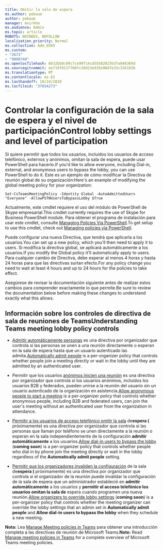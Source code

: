 ```yaml
---
title: Omitir la sala de espera
ms.author: pebaum
author: pebaum
manager: mnirkhe
ms.audience: Admin
ms.topic: article
ROBOTS: NOINDEX, NOFOLLOW
localization_priority: Normal
ms.collection: Adm_O365
ms.custom:
- "2673"
- "9000740"
ms.openlocfilehash: 6632bb0c09c7ce99f14cd55582025b37a846369d
ms.sourcegitcommit: ee719f011f766fc20d23e935e98d7e33c326183b
ms.translationtype: MT
ms.contentlocale: es-ES
ms.lasthandoff: 10/24/2019
ms.locfileid: "37654273"
---
```

# <a name="control-lobby-settings-and-level-of-participation"></a><span data-ttu-id="ab3a7-102">Controlar la configuración de la sala de espera y el nivel de participación</span><span class="sxs-lookup"><span data-stu-id="ab3a7-102">Control lobby settings and level of participation</span></span>

<span data-ttu-id="ab3a7-103">Si quiere permitir que todos los usuarios, incluidos los usuarios de acceso telefónico, externos y anónimos, omitan la sala de espera, puede usar PowerShell para hacerlo.</span><span class="sxs-lookup"><span data-stu-id="ab3a7-103">If you'd like to allow everyone, including Dial-in, external, and anonymous users to bypass the lobby, you can use PowerShell to do it.</span></span> <span data-ttu-id="ab3a7-104">Este es un ejemplo de cómo modificar la Directiva de reunión global de su organización:</span><span class="sxs-lookup"><span data-stu-id="ab3a7-104">Here's an example of modifying the global meeting policy for your organization:</span></span>

`Set-CsTeamsMeetingPolicy -Identity Global -AutoAdmittedUsers "Everyone" -AllowPSTNUsersToBypassLobby $True`

<span data-ttu-id="ab3a7-105">Actualmente, este cmdlet requiere el uso del módulo de PowerShell de Skype empresarial.</span><span class="sxs-lookup"><span data-stu-id="ab3a7-105">This cmdlet currently requires the use of Skype for Business PowerShell module.</span></span> <span data-ttu-id="ab3a7-106">Para obtener el programa de instalación para usar este cmdlet, consulte [Managing Policies Via PowerShell](https://docs.microsoft.com/en-us/microsoftteams/teams-powershell-overview#managing-policies-via-powershell).</span><span class="sxs-lookup"><span data-stu-id="ab3a7-106">To get setup to use this cmdlet, check out [Managing policies via PowerShell](https://docs.microsoft.com/en-us/microsoftteams/teams-powershell-overview#managing-policies-via-powershell).</span></span>

<span data-ttu-id="ab3a7-107">Puede configurar una nueva Directiva, que tendrá que aplicarla a los usuarios.</span><span class="sxs-lookup"><span data-stu-id="ab3a7-107">You can set up a new policy, which you'll then need to apply it to users.</span></span> <span data-ttu-id="ab3a7-108">Si modifica la directiva global, se aplicará automáticamente a los usuarios.</span><span class="sxs-lookup"><span data-stu-id="ab3a7-108">If you modify the Global policy it'll automatically apply to users.</span></span> <span data-ttu-id="ab3a7-109">Para cualquier cambio de Directiva, debe esperar al menos 4 horas y hasta 24 horas para que las directivas surtan efecto.</span><span class="sxs-lookup"><span data-stu-id="ab3a7-109">For any policy change you need to wait at least 4 hours and up to 24 hours for the policies to take effect.</span></span>

<span data-ttu-id="ab3a7-110">Asegúrese de revisar la documentación siguiente antes de realizar estos cambios para comprender exactamente lo que permite.</span><span class="sxs-lookup"><span data-stu-id="ab3a7-110">Be sure to review the documentation below before making these changes to understand exactly what this allows.</span></span>

## <a name="understanding-teams-meeting-lobby-policy-controls"></a><span data-ttu-id="ab3a7-111">Información sobre los controles de directiva de sala de reuniones de Teams</span><span class="sxs-lookup"><span data-stu-id="ab3a7-111">Understanding Teams meeting lobby policy controls</span></span>

- <span data-ttu-id="ab3a7-112">[Admitir automáticamente personas](https://docs.microsoft.com/microsoftteams/meeting-policies-in-teams#automatically-admit-people) es una directiva por organizador que controla si las personas se unen a una reunión directamente o esperan en la sala de espera hasta que un usuario autenticado las admita.</span><span class="sxs-lookup"><span data-stu-id="ab3a7-112">[Automatically admit people](https://docs.microsoft.com/microsoftteams/meeting-policies-in-teams#automatically-admit-people) is a per-organizer policy that controls whether people join a meeting directly or wait in the lobby until they are admitted by an authenticated user.</span></span>

- <span data-ttu-id="ab3a7-113">Permitir que los usuarios [anónimos inicien una reunión](https://docs.microsoft.com/microsoftteams/meeting-policies-in-teams#allow-anonymous-people-to-start-a-meeting) es una directiva por organizador que controla si los usuarios anónimos, incluidos los usuarios B2B y federados, pueden unirse a la reunión del usuario sin un usuario autenticado de la organización en asistencia.</span><span class="sxs-lookup"><span data-stu-id="ab3a7-113">[Allow anonymous people to start a meeting](https://docs.microsoft.com/microsoftteams/meeting-policies-in-teams#allow-anonymous-people-to-start-a-meeting) is a per-organizer policy that controls whether anonymous people, including B2B and federated users, can join the user's meeting without an authenticated user from the organization in attendance.</span></span>

- <span data-ttu-id="ab3a7-114">[Permitir a los usuarios de acceso telefónico omitir la sala](https://docs.microsoft.com/en-us/microsoftteams/meeting-policies-in-teams#allow-dial-in-users-to-bypass-the-lobby-coming-soon) de**espera (** próximamente) es una directiva por organizador que controla si las personas que llaman por teléfono se unen directamente a la reunión o esperan en la sala independientemente de la configuración **admitir automáticamente** a los usuarios.</span><span class="sxs-lookup"><span data-stu-id="ab3a7-114">[Allow dial-in users to bypass the lobby](https://docs.microsoft.com/en-us/microsoftteams/meeting-policies-in-teams#allow-dial-in-users-to-bypass-the-lobby-coming-soon) (**coming soon**) is a per-organizer policy that controls whether people who dial in by phone join the meeting directly or wait in the lobby regardless of the **Automatically admit people** setting.</span></span>

- <span data-ttu-id="ab3a7-115">[Permitir que los organizadores invaliden la configuración](https://docs.microsoft.com/microsoftteams/meeting-policies-in-teams#allow-organizers-to-override-lobby-settings-coming-soon) de la sala de**espera (** próximamente) es una directiva por organizador que controla si el organizador de la reunión puede invalidar la configuración de la sala de espera que un administrador estableció en **admitir automáticamente** a los usuarios y **permitir el acceso telefónico los usuarios omitan la sala de** espera cuando programen una nueva reunión.</span><span class="sxs-lookup"><span data-stu-id="ab3a7-115">[Allow organizers to override lobby settings](https://docs.microsoft.com/microsoftteams/meeting-policies-in-teams#allow-organizers-to-override-lobby-settings-coming-soon) (**coming soon**) is a per-organizer policy that controls whether the meeting organizer can override the lobby settings that an admin set in **Automatically admit people** and **Allow dial-in users to bypass the lobby** when they schedule a new meeting.</span></span>

<span data-ttu-id="ab3a7-116">**Nota:** Lea [Manage Meeting policies in Teams](https://docs.microsoft.com/en-us/microsoftteams/meeting-policies-in-teams) para obtener una introducción completa a las directivas de reunión de Microsoft Teams.</span><span class="sxs-lookup"><span data-stu-id="ab3a7-116">**Note:** Read [Manage meeting policies in Teams](https://docs.microsoft.com/en-us/microsoftteams/meeting-policies-in-teams) for a complete overview of Microsoft Teams meeting policies.</span></span>
